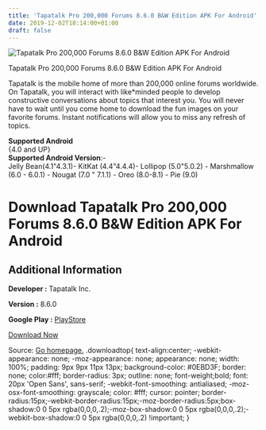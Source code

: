 ```yaml
---
title: 'Tapatalk Pro 200,000 Forums 8.6.0 B&W Edition APK For Android'
date: 2019-12-02T18:14:00+01:00
draft: false
---
```


![Tapatalk Pro 200,000 Forums 8.6.0 B&W Edition APK For Android](https://i1.wp.com/apkhome.net/wp-content/uploads/2019/12/Tapatalk-Pro-200000-Forums-8.6.0-BW-Edition.png "Tapatalk Pro 200,000 Forums 8.6.0 B&W Edition APK For Android")

  

Tapatalk Pro 200,000 Forums 8.6.0 B&W Edition APK For Android

Tapatalk is the mobile home of more than 200,000 online forums worldwide. On Tapatalk, you will interact with like\*minded people to develop constructive conversations about topics that interest you. You will never have to wait until you come home to download the fun images on your favorite forums. Instant notifications will allow you to miss any refresh of topics.

**Supported Android**  
{4.0 and UP}  
**Supported Android Version**:-  
Jelly Bean(4.1"4.3.1)- KitKat (4.4"4.4.4)- Lollipop (5.0"5.0.2) - Marshmallow (6.0 - 6.0.1) - Nougat (7.0 " 7.1.1) - Oreo (8.0-8.1) - Pie (9.0)

Download Tapatalk Pro 200,000 Forums 8.6.0 B&W Edition APK For Android
======================================================================

Additional Information
----------------------

**Developer :** Tapatalk Inc.

**Version :** 8.6.0

**Google Play :** [PlayStore](https://play.google.com/store/apps/details?id=com.quoord.tapatalkHD)

  

[Download Now](https://store4app.co/post/tapatalk-pro-200-000-forums-8-6-0-b-amp-w-edition-apk-for-android_1575306620)

  
Source: [Go homepage.](https://store4app.co/post/tapatalk-pro-200-000-forums-8-6-0-b-amp-w-edition-apk-for-android_1575306620) .downloadtop{ text-align:center; -webkit-appearance: none; -moz-appearance: none; appearance: none; width: 100%; padding: 9px 9px 11px 13px; background-color: #0EBD3F; border: none; color:#fff; border-radius: 3px; outline: none; font-weight;bold; font: 20px 'Open Sans', sans-serif; -webkit-font-smoothing: antialiased; -moz-osx-font-smoothing: grayscale; color: #fff; cursor: pointer; border-radius:15px;-webkit-border-radius:15px;-moz-border-radius:5px;box-shadow:0 0 5px rgba(0,0,0,.2);-moz-box-shadow:0 0 5px rgba(0,0,0,.2);-webkit-box-shadow:0 0 5px rgba(0,0,0,.2) !important; }